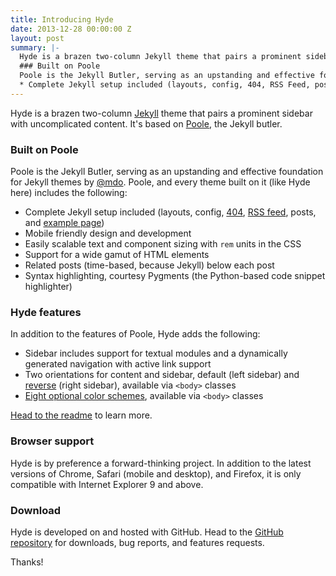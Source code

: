 ```yaml
---
title: Introducing Hyde
date: 2013-12-28 00:00:00 Z
layout: post
summary: |-
  Hyde is a brazen two-column Jekyll theme that pairs a prominent sidebar with uncomplicated content. It's based on Poole, the Jekyll butler.
  ### Built on Poole
  Poole is the Jekyll Butler, serving as an upstanding and effective foundation for Jekyll themes by @mdo. Poole, and every theme built on it (like Hyde here) includes the following:
  * Complete Jekyll setup included (layouts, config, 404, RSS Feed, posts, and example page) * Mobile friendly design and development * Easily scalable text and component sizing with `rem` units in the CSS * Support for a wide gamut of HTML elements * Related posts (time-based, because Jekyll) below each post * Syntax highlighting, courtesy Pygments (the Python-based code snippet highlighter)
---
```


Hyde is a brazen two-column [Jekyll](http://jekyllrb.com) theme that pairs a prominent sidebar with uncomplicated content. It's based on [Poole](http://getpoole.com), the Jekyll butler.

### Built on Poole

Poole is the Jekyll Butler, serving as an upstanding and effective foundation for Jekyll themes by [@mdo](https://twitter.com/mdo). Poole, and every theme built on it (like Hyde here) includes the following:

* Complete Jekyll setup included (layouts, config, [404](/404), [RSS feed](/atom.xml), posts, and [example page](/about))
* Mobile friendly design and development
* Easily scalable text and component sizing with `rem` units in the CSS
* Support for a wide gamut of HTML elements
* Related posts (time-based, because Jekyll) below each post
* Syntax highlighting, courtesy Pygments (the Python-based code snippet highlighter)

### Hyde features

In addition to the features of Poole, Hyde adds the following:

* Sidebar includes support for textual modules and a dynamically generated navigation with active link support
* Two orientations for content and sidebar, default (left sidebar) and [reverse](https://github.com/poole/lanyon#reverse-layout) (right sidebar), available via `<body>` classes
* [Eight optional color schemes](https://github.com/poole/hyde#themes), available via `<body>` classes

[Head to the readme](https://github.com/poole/hyde#readme) to learn more.

### Browser support

Hyde is by preference a forward-thinking project. In addition to the latest versions of Chrome, Safari (mobile and desktop), and Firefox, it is only compatible with Internet Explorer 9 and above.

### Download

Hyde is developed on and hosted with GitHub. Head to the <a href="https://github.com/poole/hyde">GitHub repository</a> for downloads, bug reports, and features requests.

Thanks!
